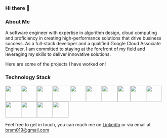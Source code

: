 ### Hi there 👋
<!-- <p align="center">
<img src="https://user-images.githubusercontent.com/70659641/107946791-6c1d6300-6f89-11eb-847b-20d08935327c.png" align="center" width="30%" height="30%">
</p> -->

### About Me

A software engineer with expertise in algorithm design, cloud computing and proficiency in creating high-performance solutions that drive business success. As a full-stack developer and a qualified Google Cloud Associate Engineer, I am committed to staying at the forefront of my field and leveraging my skills to deliver innovative solutions.

Here are some of the projects I have worked on!

### Technology Stack



<img src="https://user-images.githubusercontent.com/70659641/108734623-8e822400-7527-11eb-995f-da3c5fac3f7e.png" width="50" height="50"><img src="https://user-images.githubusercontent.com/70659641/107943438-9fa9be80-6f84-11eb-9019-8ea66ecd0d6d.png" width="50" height="50"><img src="https://user-images.githubusercontent.com/70659641/107945742-f9f84e80-6f87-11eb-96dd-04f1aef252e4.png"  width="50" height="50" padding="5"><img src="https://user-images.githubusercontent.com/70659641/108735602-aa39fa00-7528-11eb-920c-b5774bb0af53.png"  width="55" height="50" padding="5"><img src="https://user-images.githubusercontent.com/70659641/108734080-fbe18500-7526-11eb-9415-6fab35a45e26.png" width="50" height="50"><img src="https://user-images.githubusercontent.com/70659641/107943481-b0f2cb00-6f84-11eb-8c1e-5bfb44abeeea.png"  width="50" height="50" padding="5"><img src="https://user-images.githubusercontent.com/70659641/107943493-b4865200-6f84-11eb-9732-695237c3509e.png"  width="50" height="50" padding="5"><img src="https://user-images.githubusercontent.com/70659641/107946160-8a369380-6f88-11eb-8621-7180424d8e18.png"  width="40" height="50"><img src="https://user-images.githubusercontent.com/70659641/107946256-ae927000-6f88-11eb-972c-476d70c186e2.png"  width="50" height="50" padding="5"><img src="https://user-images.githubusercontent.com/70659641/107943551-c667f500-6f84-11eb-9299-7ac741b2b4d6.png"  width="50" height="50" padding="5"><img src="https://user-images.githubusercontent.com/70659641/107943616-e0093c80-6f84-11eb-8dd5-064ff1fd75b7.png"  width="50" height="50" padding="5"><img src="https://user-images.githubusercontent.com/70659641/107943638-e7c8e100-6f84-11eb-96cf-bbd2bc709f78.png"  width="50" height="50" padding="5"><img src="https://user-images.githubusercontent.com/70659641/107943656-ec8d9500-6f84-11eb-8dc6-d2c327c6173a.png"  width="50" height="50" padding="5"><img src="https://user-images.githubusercontent.com/70659641/135524908-cc0533de-8af1-49b0-9ba8-bde0df615167.png"  width="50" height="50" padding="5">




 
Feel free to get in touch, you can reach me on [LinkedIn](https://www.linkedin.com/in/bradleyjsmith1/) or via email at <brsm019@gmail.com>
